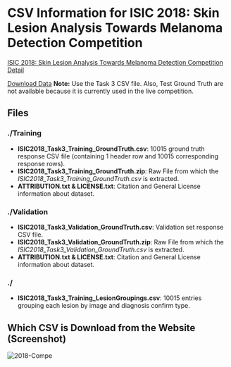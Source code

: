 # CSV Information for ISIC 2018: Skin Lesion Analysis Towards Melanoma Detection Competition
[ISIC 2018: Skin Lesion Analysis Towards Melanoma Detection Competition Detail](https://challenge2018.isic-archive.com/)

[Download Data](https://challenge.isic-archive.com/data#2018)
**Note:** Use the Task 3 CSV file. Also, Test Ground Truth are not available because it is currently used in the live competition.

## Files
### ./Training
- **ISIC2018_Task3_Training_GroundTruth.csv**: 10015 ground truth response CSV file (containing 1 header row and 10015 corresponding response rows).
- **ISIC2018_Task3_Training_GroundTruth.zip**: Raw File from which the *ISIC2018_Task3_Training_GroundTruth.csv* is extracted.
- **ATTRIBUTION.txt & LICENSE.txt**: Citation and General License information about dataset.

### ./Validation
- **ISIC2018_Task3_Validation_GroundTruth.csv**: Validation set response CSV file.
- **ISIC2018_Task3_Validation_GroundTruth.zip**: Raw File from which the *ISIC2018_Task3_Validation_GroundTruth.csv* is extracted.
- **ATTRIBUTION.txt & LICENSE.txt**: Citation and General License information about dataset.

### ./
- **ISIC2018_Task3_Training_LesionGroupings.csv**: 10015 entries grouping each lesion by image and diagnosis confirm type.

## Which CSV is Download from the  Website (Screenshot)
![2018-Compe](https://user-images.githubusercontent.com/39476447/113495135-8b208600-9532-11eb-859b-ee51137f0c94.png)
